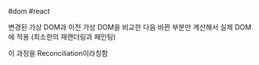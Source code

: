 #dom #react

변경된 가상 DOM과 이전 가상 DOM을 비교한 다음 바뀐 부분만 계산해서 실제 DOM에 적용 (최소한의 재랜더링과 페인팅)

이 과정을 Reconciliation이라칭함